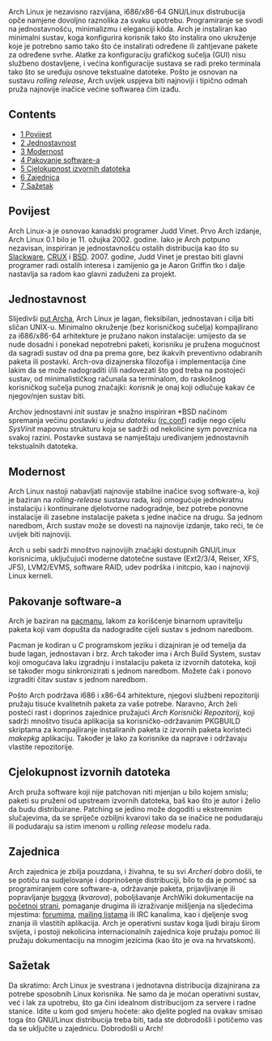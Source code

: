Arch Linux je nezavisno razvijana, i686/x86-64 GNU/Linux distrubucija opče namjene dovoljno raznolika za svaku upotrebu. Programiranje se svodi na jednostavnošću, minimalizmu i eleganciji kôda. Arch je instaliran kao minimalni sustav, koga konfigurira korisnik tako što instalira ono ukruženje koje je potrebno samo tako što će instalirati određene ili zahtjevane pakete za određene svrhe. Alatke za konfiguraciju grafičkog sučelja (GUI) nisu službeno dostavljene, i većina konfiguracije sustava se radi preko terminala tako što se uređuju osnove tekstualne datoteke. Pošto je osnovan na sustavu *rolling release*, Arch uvijek uspjeva biti najnoviji i tipično odmah pruža najnovije inačice većine softwarea čim izađu.

## Contents

*   [1 Povijest](#Povijest)
*   [2 Jednostavnost](#Jednostavnost)
*   [3 Modernost](#Modernost)
*   [4 Pakovanje software-a](#Pakovanje_software-a)
*   [5 Cjelokupnost izvornih datoteka](#Cjelokupnost_izvornih_datoteka)
*   [6 Zajednica](#Zajednica)
*   [7 Sažetak](#Sažetak)

## Povijest

Arch Linux-a je osnovao kanadski programer Judd Vinet. Prvo Arch izdanje, Arch Linux 0.1 bilo je 11\. ožujka 2002\. godine. Iako je Arch potpuno nezavisan, inspiriran je jednostavnošću ostalih distribucija kao što su [Slackware](http://slackware.com), [CRUX](http://www.crux.nu) i [BSD](https://en.wikipedia.org/wiki/Berkeley_Software_Distribution "wikipedia:Berkeley Software Distribution"). 2007\. godine, Judd Vinet je prestao biti glavni programer radi ostalih interesa i zamijenio ga je Aaron Griffin tko i dalje nastavlja sa radom kao glavni zaduženi za projekt.

## Jednostavnost

Slijedivši [put Archa](/index.php/The_Arch_Way_(Hrvatski) "The Arch Way (Hrvatski)"), Arch Linux je lagan, fleksibilan, jednostavan i cilja biti sličan UNIX-u. Minimalno okruženje (bez korisničkog sučelja) kompajlirano za i686/x86-64 arhitekture je pružano nakon instalacije: umijesto da se nude dosadni i ponekad nepotrebni paketi, korisniku je pružena mogućnost da sagradi sustav od dna pa prema gore, bez ikakvih preventivno odabranih paketa ili postavki. Arch-ova dizajnerska filozofija i implementacija čine lakim da se može nadograditi i/ili nadovezati što god treba na postojeći sustav, od minimalističkog računala sa terminalom, do raskošnog korisničkog sučelja punog značajki: *korisnik* je onaj koji odlučuje kakav će njegov/njen sustav biti.

Archov jednostavni *init* sustav je snažno inspiriran *BSD načinom spremanja većinu postavki u *jednu datoteku* ([rc.conf](/index.php/Rc.conf "Rc.conf")) radije nego cijelu *SysVinit* mapovnu strukturu koja se sadrži od nekolicine sym poveznica na svakoj razini. Postavke sustava se namještaju uređivanjem jednostavnih tekstualnih datoteka.

## Modernost

Arch Linux nastoji nabavljati najnovije stabilne inačice svog software-a, koji je baziran na *rolling-release* sustavu rada, koji omogućuje jednokratnu instalaciju i kontinuirane djelotvorne nadogradnje, bez potrebe ponovne instalacije ili zasebne instalacije paketa s jedne inačice na drugu. Sa jednom naredbom, Arch sustav može se dovesti na najnovije izdanje, tako reći, te će uvijek biti najnoviji.

Arch u sebi sadrži mnoštvo najnovijih značajki dostupnih GNU/Linux korisnicima, uključujući moderne datotečne sustave (Ext2/3/4, Reiser, XFS, JFS), LVM2/EVMS, software RAID, udev podrška i initcpio, kao i najnoviji Linux kerneli.

## Pakovanje software-a

Arch je baziran na [pacmanu](/index.php/Pacman "Pacman"), lakom za korišćenje binarnom upravitelju paketa koji vam dopušta da nadogradite cijeli sustav s jednom naredbom.

Pacman je kodiran u *C* programskom jeziku i dizajniran je od temelja da bude lagan, jednostavan i brz. Arch također ima i Arch Build System, sustav koji omogućava laku izgradnju i instalaciju paketa iz izvornih datoteka, koji se također mogu sinkronizirati s jednom naredbom. Možete čak i ponovo izgraditi čitav sustav s jednom naredbom.

Pošto Arch podržava i686 i x86-64 arhitekture, njegovi službeni repozitoriji pružaju tisuće kvalitetnih paketa za vaše potrebe. Naravno, Arch želi posteći rast i doprinos zajednice pružajući *Arch Korisnički Repozitorij*, koji sadrži mnoštvo tisuća aplikacija sa korisničko-održavanim PKGBUILD skriptama za kompajliranje instaliranih paketa iz izvornih paketa koristeći *makepkg* aplikaciju. Također je lako za korisnike da naprave i održavaju vlastite repozitorije.

## Cjelokupnost izvornih datoteka

Arch pruža software koji nije patchovan niti mjenjan u bilo kojem smislu; paketi su pruženi od upstream izvornih datoteka, baš kao što je autor i želio da budu distribuirane. Patching se jedino može dogoditi u ekstremnim slučajevima, da se spriječe ozbiljni kvarovi tako da se inačice ne podudaraju ili podudaraju sa istim imenom u *rolling release* modelu rada.

## Zajednica

Arch zajednica je zbilja pouzdana, i živahna, te su svi *Archeri* dobro došli, te se potiču na sudjelovanje i doprinošenje distribuciji, bilo to da je pomoć sa programiranjem core software-a, održavanje paketa, prijavljivanje ili popravljanje [bugova](https://bugs.archlinux.org/) (*kvarova*), poboljšavanje ArchWiki dokumentacije na [početnoj strani](/index.php/Main_page_(Hrvatski) "Main page (Hrvatski)"), pomaganje drugima ili izraživanje mišljenja na sljedećima mjestima: [forumima](https://bbs.archlinux.org/), [mailing listama](https://mailman.archlinux.org/mailman/listinfo/) ili IRC kanalima, kao i djeljenje svog znanja ili vlastitih aplikacija. Arch je operativni sustav koga ljudi biraju širom svijeta, i postoji nekolicina internacionalnih zajednica koje pružaju pomoć ili pružaju dokumentaciju na mnogim jezicima (kao što je ova na hrvatskom).

## Sažetak

Da skratimo: Arch Linux je svestrana i jednotavna distribucija dizajnirana za potrebe sposobnih Linux korisnika. Ne samo da je moćan operativni sustav, već i lak za upotrebu, što ga čini idealnom distribucijom za servere i radne stanice. Idite u kom god smjeru hoćete: ako djelite pogled na ovakav smisao toga što GNU/Linux distribucija treba biti, tada ste dobrodošli i potičemo vas da se uključite u zajednicu. Dobrodošli u Arch!